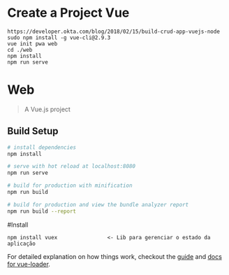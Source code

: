 # Create a Project Vue
````
https://developer.okta.com/blog/2018/02/15/build-crud-app-vuejs-node
sudo npm install -g vue-cli@2.9.3
vue init pwa web
cd ./web
npm install
npm run serve
````

# Web
> A Vue.js project

## Build Setup
``` bash
# install dependencies
npm install

# serve with hot reload at localhost:8080
npm run serve

# build for production with minification
npm run build

# build for production and view the bundle analyzer report
npm run build --report
```

#Install
````
npm install vuex                <- Lib para gerenciar o estado da aplicação
````

For detailed explanation on how things work, checkout the [guide](http://vuejs-templates.github.io/webpack/) and [docs for vue-loader](http://vuejs.github.io/vue-loader).
